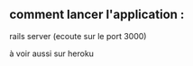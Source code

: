 ## comment lancer l'application :

rails server (ecoute sur le port 3000)

à voir aussi sur heroku

